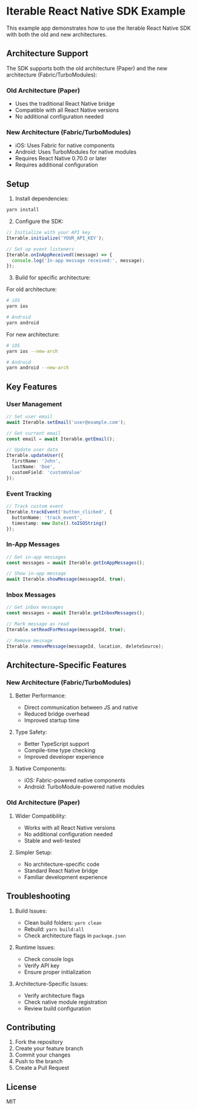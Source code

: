 # Iterable React Native SDK Example

This example app demonstrates how to use the Iterable React Native SDK with both the old and new architectures.

## Architecture Support

The SDK supports both the old architecture (Paper) and the new architecture (Fabric/TurboModules):

### Old Architecture (Paper)
- Uses the traditional React Native bridge
- Compatible with all React Native versions
- No additional configuration needed

### New Architecture (Fabric/TurboModules)
- iOS: Uses Fabric for native components
- Android: Uses TurboModules for native modules
- Requires React Native 0.70.0 or later
- Requires additional configuration

## Setup

1. Install dependencies:
```bash
yarn install
```

2. Configure the SDK:
```typescript
// Initialize with your API key
Iterable.initialize('YOUR_API_KEY');

// Set up event listeners
Iterable.onInAppReceived((message) => {
  console.log('In-app message received:', message);
});
```

3. Build for specific architecture:

For old architecture:
```bash
# iOS
yarn ios

# Android
yarn android
```

For new architecture:
```bash
# iOS
yarn ios --new-arch

# Android
yarn android --new-arch
```

## Key Features

### User Management
```typescript
// Set user email
await Iterable.setEmail('user@example.com');

// Get current email
const email = await Iterable.getEmail();

// Update user data
Iterable.updateUser({
  firstName: 'John',
  lastName: 'Doe',
  customField: 'customValue'
});
```

### Event Tracking
```typescript
// Track custom event
Iterable.trackEvent('button_clicked', {
  buttonName: 'track_event',
  timestamp: new Date().toISOString()
});
```

### In-App Messages
```typescript
// Get in-app messages
const messages = await Iterable.getInAppMessages();

// Show in-app message
await Iterable.showMessage(messageId, true);
```

### Inbox Messages
```typescript
// Get inbox messages
const messages = await Iterable.getInboxMessages();

// Mark message as read
Iterable.setReadForMessage(messageId, true);

// Remove message
Iterable.removeMessage(messageId, location, deleteSource);
```

## Architecture-Specific Features

### New Architecture (Fabric/TurboModules)

1. Better Performance:
   - Direct communication between JS and native
   - Reduced bridge overhead
   - Improved startup time

2. Type Safety:
   - Better TypeScript support
   - Compile-time type checking
   - Improved developer experience

3. Native Components:
   - iOS: Fabric-powered native components
   - Android: TurboModule-powered native modules

### Old Architecture (Paper)

1. Wider Compatibility:
   - Works with all React Native versions
   - No additional configuration needed
   - Stable and well-tested

2. Simpler Setup:
   - No architecture-specific code
   - Standard React Native bridge
   - Familiar development experience

## Troubleshooting

1. Build Issues:
   - Clean build folders: `yarn clean`
   - Rebuild: `yarn build:all`
   - Check architecture flags in `package.json`

2. Runtime Issues:
   - Check console logs
   - Verify API key
   - Ensure proper initialization

3. Architecture-Specific Issues:
   - Verify architecture flags
   - Check native module registration
   - Review build configuration

## Contributing

1. Fork the repository
2. Create your feature branch
3. Commit your changes
4. Push to the branch
5. Create a Pull Request

## License

MIT
